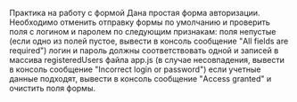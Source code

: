 Практика на работу с формой
Дана простая форма авторизации.
Необходимо отменить отправку формы по умолчанию и проверить поля с логином и паролем по следующим признакам:
поля непустые (если одно из полей пустое, вывести в консоль сообщение "All fields are required")
логин и пароль должны соответствовать одной и записей в массива registeredUsers файла app.js (в случае несовпадения, вывести в консоль сообщение "Incorrect login or password")
если учетные данные подходят, вывести в консоль сообщение "Access granted" и очистить поля формы.
